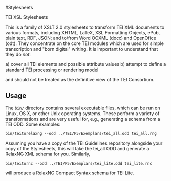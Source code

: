 #Stylesheets

TEI XSL Stylesheets

This is a family of XSLT 2.0 stylesheets to transform TEI XML documents to various formats, including XHTML, LaTeX, XSL Formatting Objects, ePub, plain text, RDF, JSON; and to/from Word OOXML (docx) and OpenOfice (odt).  They concentrate on the core TEI modules which are used for simple transcription and "born digital" writing. It is important to understand that they do _not_:

a) cover all TEI elements and possible attribute values
b) attempt to define a standard TEI processing or rendering model

and should not be treated as the definitive view of the TEI Consortium.

## Usage
The `bin/` directory contains several executable files, which can be run on Linux, OS X, or other Unix operating systems. These perform a variety of transformations and are very useful for, e.g., generating a schema from a TEI ODD. Some examples:

    bin/teitorelaxng --odd ../TEI/P5/Exemplars/tei_all.odd tei_all.rng
Assuming you have a copy of the TEI Guidelines repository alongside your copy of the Stylesheets, this will take the tei_all ODD and generate a RelaxNG XML schema for you. Similarly,

    bin/teitornc --odd ../TEI/P5/Exemplars/tei_lite.odd tei_lite.rnc
will produce a RelaxNG Compact Syntax schema for TEI Lite.
